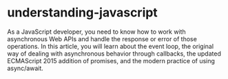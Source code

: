 # understanding-javascript
As a JavaScript developer, you need to know how to work with asynchronous Web APIs and handle the response or error of those operations. In this article, you will learn about the event loop, the original way of dealing with asynchronous behavior through callbacks, the updated ECMAScript 2015 addition of promises, and the modern practice of using async/await.
